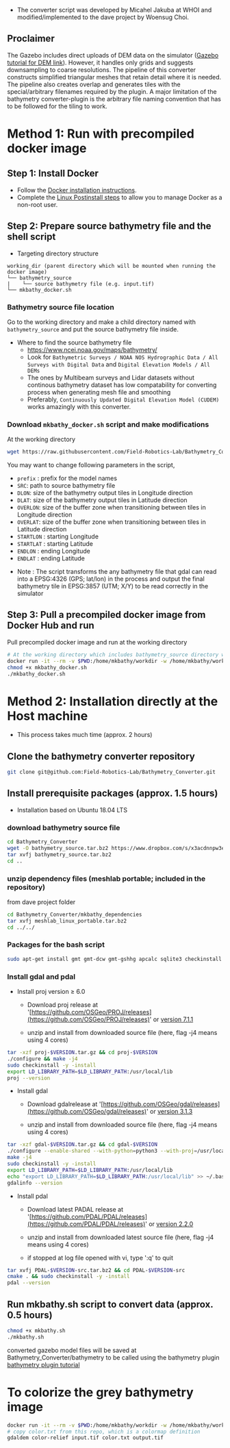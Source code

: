 * The converter script was developed by Micahel Jakuba at WHOI and modified/implemented to the dave project by Woensug Choi.

## Proclaimer
The Gazebo includes direct uploads of DEM data on the simulator ([Gazebo tutorial for DEM link](http://gazebosim.org/tutorials?tut=dem&cat=build_world)). However, it handles only grids and suggests downsampling to coarse resolutions. The pipeline of this converter constructs simplified triangular meshes that retain detail where it is needed. The pipeline also creates overlap and generates tiles with the special/arbitrary filenames required by the plugin. A major limitation of the bathymetry converter-plugin is the arbitrary file naming convention that has to be followed for the tiling to work.

# Method 1: Run with precompiled docker image

## Step 1: Install Docker
* Follow the [Docker installation instructions](https://docs.docker.com/engine/install/ubuntu/).
* Complete the [Linux Postinstall steps](https://docs.docker.com/engine/install/linux-postinstall/) to allow you to manage Docker as a non-root user.

## Step 2: Prepare source bathymetry file and the shell script
- Targeting directory structure
```
working_dir (parent directory which will be mounted when running the docker image)
└── bathymetry_source
|    └── source bathymetry file (e.g. input.tif)
└── mkbathy_docker.sh
```

### Bathymetry source file location
Go to the working directory and make a child directory named with `bathymetry_source` and put the source bathymetry file inside.
- Where to find the source bathymetry file
  - https://www.ncei.noaa.gov/maps/bathymetry/
  - Look for `Bathymetric Surveys / NOAA NOS Hydrographic Data / All Surveys with Digital Data` and `Digital Elevation Models / All DEMs`
  - The ones by Multibeam surveys and Lidar datasets without continous bathymetry dataset has low compatability for converting process when generating mesh file and smoothing
  - Preferably, `Continuously Updated Digital Elevation Model (CUDEM)` works amazingly with this converter.

### Download `mkbathy_docker.sh` script and make modifications
At the working directory
```bash
wget https://raw.githubusercontent.com/Field-Robotics-Lab/Bathymetry_Converter/master/mkbathy_docker.sh
```
You may want to change following parameters in the script,
- `prefix` : prefix for the model names
- `SRC`: path to source bathymetry file
- `DLON`: size of the bathymetry output tiles in Longitude direction
- `DLAT`: size of the bathymetry output tiles in Latitude direction
- `OVERLON`: size of the buffer zone when transitioning between tiles in Longitude direction
- `OVERLAT`: size of the buffer zone when transitioning between tiles in Latitude direction
- `STARTLON` : starting Longitude
- `STARTLAT` : starting Latitude
- `ENDLON` : ending Longitude
- `ENDLAT` : ending Latitude

* Note : The script transforms the any bathymetry file that gdal can read into a EPSG:4326 (GPS; lat/lon) in the process and output the final bathymetry tile in EPSG:3857 (UTM; X/Y) to be read correctly in the simulator

## Step 3: Pull a precompiled docker image from Docker Hub and run
Pull precompiled docker image and run at the working directory
```bash
# At the working directory which includes bathymetry_source directory with source bathymetry file inside
docker run -it --rm -v $PWD:/home/mkbathy/workdir -w /home/mkbathy/workdir woensugchoi/bathymetry_converter:release bash
chmod +x mkbathy_docker.sh
./mkbathy_docker.sh
```


# Method 2: Installation directly at the Host machine
* This process takes much time (approx. 2 hours)

## Clone the bathymetry converter repository
```bash
git clone git@github.com:Field-Robotics-Lab/Bathymetry_Converter.git
```

## Install prerequisite packages (approx. 1.5 hours)
* Installation based on Ubuntu 18.04 LTS

### download bathymetry source file
```bash
cd Bathymetry_Converter
wget -O bathymetry_source.tar.bz2 https://www.dropbox.com/s/x3acdnnpw3ej9b4/bathymetry_source.tar.bz2?dl=1
tar xvfj bathymetry_source.tar.bz2
cd ..
```

### unzip dependency files (meshlab portable; included in the repository)
from dave project folder
```bash
cd Bathymetry_Converter/mkbathy_dependencies
tar xvfj meshlab_linux_portable.tar.bz2
cd ../../
```

### Packages for the bash script

```bash
sudo apt-get install gmt gmt-dcw gmt-gshhg apcalc sqlite3 checkinstall libudunits2-dev libgdal-dev libgeos-dev libproj-dev
```

### Install gdal and pdal

- Install proj version ≥ 6.0

     - Download proj release at '[https://github.com/OSGeo/PROJ/releases](https://github.com/OSGeo/PROJ/releases)' or [version 7.1.1](https://www.dropbox.com/s/4rjx9vutlezt0yx/proj-7.1.1.tar.gz?dl=1)

     - unzip and install from downloaded source file (here, flag -j4 means using 4 cores)

```bash
tar -xzf proj-$VERSION.tar.gz && cd proj-$VERSION
./configure && make -j4
sudo checkinstall -y -install
export LD_LIBRARY_PATH=$LD_LIBRARY_PATH:/usr/local/lib
proj --version
```

- Install gdal

     - Download gdalrelease at '[https://github.com/OSGeo/gdal/releases](https://github.com/OSGeo/gdal/releases)' or [version 3.1.3](https://www.dropbox.com/s/uucd3qwee43bhj9/gdal-3.1.3.tar.gz?dl=1)

     - unzip and install from downloaded source file (here, flag -j4 means using 4 cores)

```bash
tar -xzf gdal-$VERSION.tar.gz && cd gdal-$VERSION
./configure --enable-shared --with-python=python3 --with-proj=/usr/local
make -j4
sudo checkinstall -y -install
export LD_LIBRARY_PATH=$LD_LIBRARY_PATH:/usr/local/lib
echo "export LD_LIBRARY_PATH=$LD_LIBRARY_PATH:/usr/local/lib" >> ~/.bashrc
gdalinfo --version
```

- Install pdal

     - Download latest PADAL release at '[https://github.com/PDAL/PDAL/releases](https://github.com/PDAL/PDAL/releases)' or [version 2.2.0](https://www.dropbox.com/s/27qt50yh86exo9c/PDAL-2.2.0-src.tar.bz2?dl=1)

     - unzip and install from downloaded latest source file (here, flag -j4 means using 4 cores)

     * if stopped at log file opened with vi, type ':q' to quit

```bash
tar xvfj PDAL-$VERSION-src.tar.bz2 && cd PDAL-$VERSION-src
cmake . && sudo checkinstall -y -install
pdal --version
```

## Run mkbathy.sh script to convert data (approx. 0.5 hours)

```bash
chmod +x mkbathy.sh
./mkbathy.sh
```
converted gazebo model files will be saved at Bathymetry_Converter/bathymetry to be called using the bathymetry plugin [bathymetry plugin tutorial](https://github.com/Field-Robotics-Lab/dave/wiki/Bathymetry-Integration)


# To colorize the grey bathymetry image
```bash
docker run -it --rm -v $PWD:/home/mkbathy/workdir -w /home/mkbathy/workdir woensugchoi/bathymetry_converter:release bash
# copy color.txt from this repo, which is a colormap definition
gdaldem color-relief input.tif color.txt output.tif
```
